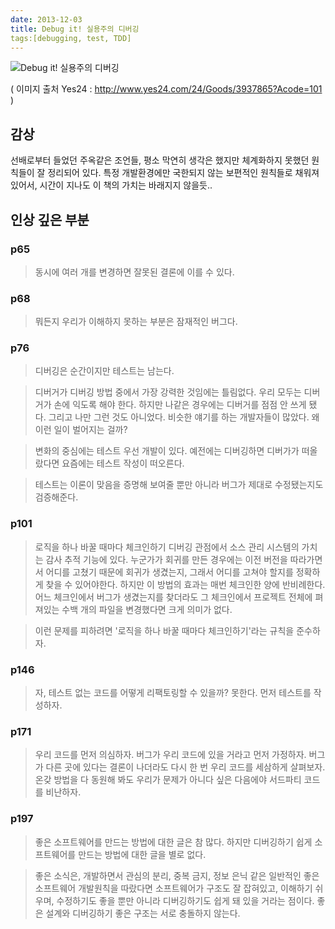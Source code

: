 ```yaml
---
date: 2013-12-03
title: Debug it! 실용주의 디버깅
tags:[debugging, test, TDD]
---
```


![Debug it! 실용주의 디버깅](http://image.yes24.com/momo/TopCate86/MidCate05/8544608.jpg)

( 이미지 출처 Yes24 : <http://www.yes24.com/24/Goods/3937865?Acode=101> )

## 감상
선배로부터 들었던 주옥같은 조언들, 평소 막연히 생각은 했지만 체계화하지 못했던 원칙들이 잘 정리되어 있다. 
특정 개발환경에만 국한되지 않는 보편적인 원칙들로 채워져 있어서, 시간이 지나도 이 책의 가치는 바래지지 않을듯..

## 인상 깊은 부분

### p65
> 동시에 여러 개를 변경하면 잘못된 결론에 이를 수 있다.

### p68
> 뭐든지 우리가 이해하지 못하는 부분은 잠재적인 버그다.

### p76
> 디버깅은 순간이지만 테스트는 남는다.

> 디버거가 디버깅 방법 중에서 가장 강력한 것임에는 틀림없다. 우리 모두는 디버거가 손에 익도록 해야 한다.
> 하지만 나같은 경우에는 디버거를 점점 안 쓰게 됐다. 그리고 나만 그런 것도 아니었다. 비슷한 얘기를 하는 개발자들이 많았다.
> 왜 이런 일이 벌어지는 걸까?

> 변화의 중심에는 테스트 우선 개발이 있다. 예전에는 디버깅하면 디버가가 떠올랐다면 요즘에는 테스트 작성이 떠오른다. 

> 테스트는 이론이 맞음을 증명해 보여줄 뿐만 아니라 버그가 제대로 수정됐는지도 검증해준다.

### p101
> 로직을 하나 바꿀 때마다 체크인하기
> 디버깅 관점에서 소스 관리 시스템의 가치는 감사 추적 기능에 있다.
> 누군가가 회귀를 만든 경우에는 이전 버전을 따라가면서 어디를 고쳤기 때문에 회귀가 생겼는지, 그래서 어디를 고쳐야 할지를 정확하게 찾을 수 있어야한다.
> 하지만 이 방법의 효과는 매번 체크인한 양에 반비례한다. 어느 체크인에서 버그가 생겼는지를 찾더라도 그 체크인에서 프로젝트 전체에 펴져있는 수백 개의 파일을 변경했다면 크게 의미가 없다.

> 이런 문제를 피하려면 '로직을 하나 바꿀 때마다 체크인하기'라는 규칙을 준수하자.

### p146
> 자, 테스트 없는 코드를 어떻게 리팩토링할 수 있을까? 못한다. 먼저 테스트를 작성하자.

### p171
> 우리 코드를 먼저 의심하자. 버그가 우리 코드에 있을 거라고 먼저 가정하자. 
> 버그가 다른 곳에 있다는 결론이 나더라도 다시 한 번 우리 코드를 세삼하게 살펴보자.
> 온갖 방법을 다 동원해 봐도 우리가 문제가 아니다 싶은 다음에야 서드파티 코드를 비난하자.

### p197
> 좋은 소프트웨어를 만드는 방법에 대한 글은 참 많다. 하지만 디버깅하기 쉽게 소프트웨어를 만드는 방법에 대한 글을 별로 없다.

> 좋은 소식은, 개발하면서 관심의 분리, 중복 금지, 정보 은닉 같은 일반적인 좋은 소프트웨어 개발원칙을 따랐다면 소프트웨어가 구조도 잘 잡혀있고, 
이해하기 쉬우며, 수정하기도 좋을 뿐만 아니라 디버깅하기도 쉽게 돼 있을 거라는 점이다. 좋은 설계와 디버깅하기 좋은 구조는 서로 충돌하지 않는다.

